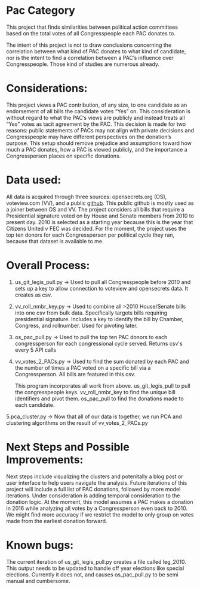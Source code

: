 # Pac Category

This project that finds similarities between political action committees based on the total votes of all Congresspeople each PAC donates to. 

The intent of this project is not to draw conclusions concerning the correlation between what kind of PAC donates to what kind of candidate, nor is the intent to find a correlation between a PAC’s influence over Congresspeople. Those kind of studies are numerous already. 

# Considerations: 
This project views a PAC contribution, of any size, to one candidate as an endorsement of all bills the candidate votes “Yes” on. This consideration is without regard to what the PAC’s views are publicly and instead treats all “Yes” votes as tacit agreement by the PAC. This decision is made for two reasons: public statements of PACs may not align with private decisions and Congresspeople may have different perspectives on the donation’s purpose. This setup should remove prejudice and assumptions toward how much a PAC donates, how a PAC is viewed publicly, and the importance a Congressperson places on specific donations.

# Data used:
All data is acquired through three sources: opensecrets.org (OS), voteview.com (VV), and a public [github](https://github.com/unitedstates/congress-legislators). This public github is mostly used as a joiner between OS and VV. The project considers all bills that require a Presidential signature voted on by House and Senate members from 2010 to present day. 2010 is selected as a starting year because this is the year that Citizens United v FEC was decided. For the moment, the project uses the top ten donors for each Congressperson per political cycle they ran, because that dataset is available to me.

# Overall Process:
1. us_git_legis_pull.py -> Used to pull all Congresspeople before 2010 and sets up a key to allow connection to voteview and opensecrets data. It creates as csv.
2. vv_roll_nmbr_key.py -> Used to combine all >2010 House/Senate bills into one csv from bulk data. Specifically targets bills requiring presidential signature. Includes a key to identify the bill by Chamber, Congress, and rollnumber. Used for pivoting later.
3. os_pac_pull.py -> Used to pull the top ten PAC donors to each congressperson for each congressional cycle served. Returns csv's every 5 API calls
4. vv_votes_2_PACs.py -> Used to find the sum donated by each PAC and the number of times a PAC voted on a specific bill via a Congressperson. All bills are featured in this csv.

   This program incorporates all work from above. us_git_legis_pull to pull the congresspeople keys. vv_roll_nmbr_key to find the unique bill identifiers and pivot them. os_pac_pull to find the donations made to each candidate.
   
5.pca_cluster.py -> Now that all of our data is together, we run PCA and clustering algorithms on the result of vv_votes_2_PACs.py

# Next Steps and Possible Improvements:
Next steps include visualizing the clusters and potenitally a blog post or user interface to help users navigate the analysis. Future iterations of this project will include a full list of PAC donations, followed by more model iterations. Under consideration is adding temporal consideration to the donation logic. At the moment, this model assumes a PAC makes a donation in 2016 while analyzing all votes by a Congressperson even back to 2010. We might find more accuracy if we restrict the model to only group on votes made from the earliest donation forward. 

# Known bugs: 
The current iteration of us_git_legis_pull.py creates a file called leg_2010. This output needs to be updated to handle off year elections like special elections. Currently it does not, and causes os_pac_pull.py to be semi manual and cumbersome.

	
